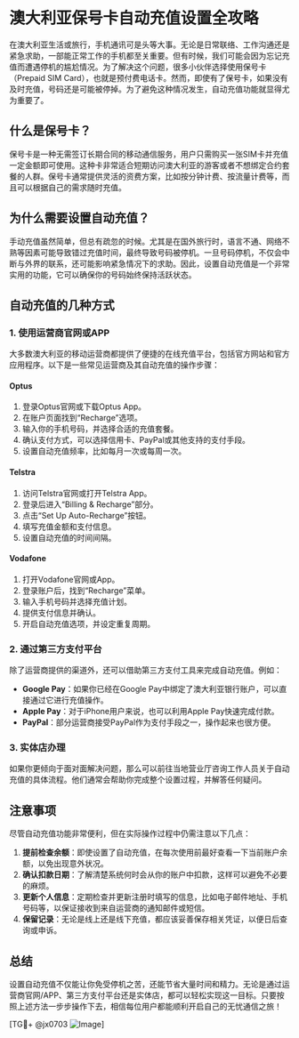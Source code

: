 # 澳大利亚保号卡自动充值设置全攻略

在澳大利亚生活或旅行，手机通讯可是头等大事。无论是日常联络、工作沟通还是紧急求助，一部能正常工作的手机都至关重要。但有时候，我们可能会因为忘记充值而遭遇停机的尴尬情况。为了解决这个问题，很多小伙伴选择使用保号卡（Prepaid SIM Card），也就是预付费电话卡。然而，即使有了保号卡，如果没有及时充值，号码还是可能被停掉。为了避免这种情况发生，自动充值功能就显得尤为重要了。

## 什么是保号卡？

保号卡是一种无需签订长期合同的移动通信服务，用户只需购买一张SIM卡并充值一定金额即可使用。这种卡非常适合短期访问澳大利亚的游客或者不想绑定合约套餐的人群。保号卡通常提供灵活的资费方案，比如按分钟计费、按流量计费等，而且可以根据自己的需求随时充值。

## 为什么需要设置自动充值？

手动充值虽然简单，但总有疏忽的时候。尤其是在国外旅行时，语言不通、网络不熟等因素可能导致错过充值时间，最终导致号码被停机。一旦号码停机，不仅会中断与外界的联系，还可能影响紧急情况下的求助。因此，设置自动充值是一个非常实用的功能，它可以确保你的号码始终保持活跃状态。

## 自动充值的几种方式

### 1. 使用运营商官网或APP

大多数澳大利亚的移动运营商都提供了便捷的在线充值平台，包括官方网站和官方应用程序。以下是一些常见运营商及其自动充值的操作步骤：

#### Optus
1. 登录Optus官网或下载Optus App。
2. 在账户页面找到“Recharge”选项。
3. 输入你的手机号码，并选择合适的充值套餐。
4. 确认支付方式，可以选择信用卡、PayPal或其他支持的支付手段。
5. 设置自动充值频率，比如每月一次或每周一次。

#### Telstra
1. 访问Telstra官网或打开Telstra App。
2. 登录后进入“Billing & Recharge”部分。
3. 点击“Set Up Auto-Recharge”按钮。
4. 填写充值金额和支付信息。
5. 设置自动充值的时间间隔。

#### Vodafone
1. 打开Vodafone官网或App。
2. 登录账户后，找到“Recharge”菜单。
3. 输入手机号码并选择充值计划。
4. 提供支付信息并确认。
5. 开启自动充值选项，并设定重复周期。

### 2. 通过第三方支付平台

除了运营商提供的渠道外，还可以借助第三方支付工具来完成自动充值。例如：

- **Google Pay**：如果你已经在Google Pay中绑定了澳大利亚银行账户，可以直接通过它进行充值操作。
- **Apple Pay**：对于iPhone用户来说，也可以利用Apple Pay快速完成付款。
- **PayPal**：部分运营商接受PayPal作为支付手段之一，操作起来也很方便。

### 3. 实体店办理

如果你更倾向于面对面解决问题，那么可以前往当地营业厅咨询工作人员关于自动充值的具体流程。他们通常会帮助你完成整个设置过程，并解答任何疑问。

## 注意事项

尽管自动充值功能非常便利，但在实际操作过程中仍需注意以下几点：

1. **提前检查余额**：即使设置了自动充值，在每次使用前最好查看一下当前账户余额，以免出现意外状况。
2. **确认扣款日期**：了解清楚系统何时会从你的账户中扣款，这样可以避免不必要的麻烦。
3. **更新个人信息**：定期检查并更新注册时填写的信息，比如电子邮件地址、手机号码等，以保证接收到来自运营商的通知邮件或短信。
4. **保留记录**：无论是线上还是线下充值，都应该妥善保存相关凭证，以便日后查询或申诉。

## 总结

设置自动充值不仅能让你免受停机之苦，还能节省大量时间和精力。无论是通过运营商官网/APP、第三方支付平台还是实体店，都可以轻松实现这一目标。只要按照上述方法一步步操作下去，相信每位用户都能顺利开启自己的无忧通信之旅！

[TG💪+ @jx0703 ![Image](https://github.com/user-attachments/assets/dbca1d08-cadb-493c-b0ec-ad6f7a83f270)]